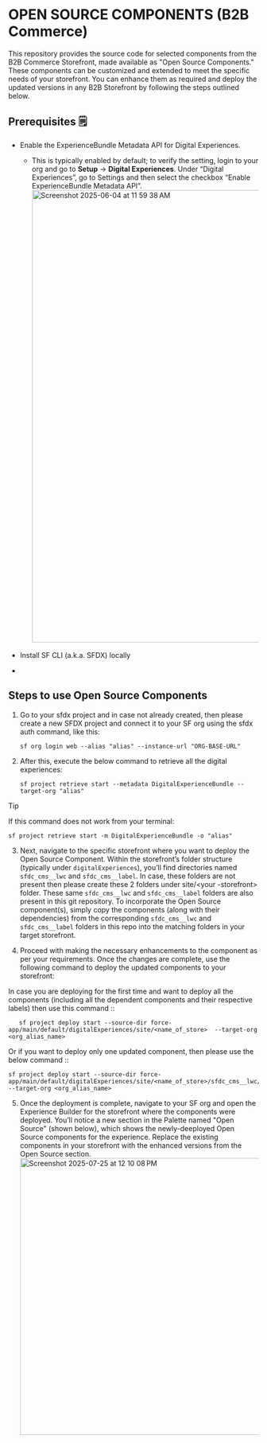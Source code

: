 # OPEN SOURCE COMPONENTS (B2B Commerce)

This repository provides the source code for selected components from the B2B Commerce Storefront, made available as "Open Source Components." These components can be customized and extended to meet the specific needs of your storefront. You can enhance them as required and deploy the updated versions in any B2B Storefront by following the steps outlined below.

## Prerequisites 🗒️
* Enable the ExperienceBundle Metadata API for Digital Experiences.
  * This is typically enabled by default; to verify the setting, login to your org and go to **Setup** → **Digital Experiences**. Under “Digital Experiences”, go to Settings and then select the checkbox “Enable ExperienceBundle Metadata API”. <img width="1547" height="910" alt="Screenshot 2025-06-04 at 11 59 38 AM" src="https://github.com/user-attachments/assets/0243481b-e50a-403b-a228-b8761b88be4d" />

* Install SF CLI (a.k.a. SFDX) locally

* 

## Steps to use Open Source Components

1. Go to your sfdx project and in case not already created, then please create a new SFDX project and connect it to your SF org using the sfdx auth command, like this:

   ```console 
   sf org login web --alias "alias" --instance-url "ORG-BASE-URL"
   ```

2. After this, execute the below command to retrieve all the digital experiences:
   ```console
   sf project retrieve start --metadata DigitalExperienceBundle --target-org "alias"
   ```
  > [!TIP]
  > If this command does not work from your terminal:
  > ```console
  > sf project retrieve start -m DigitalExperienceBundle -o "alias"
  > ```

3. Next, navigate to the specific storefront where you want to deploy the Open Source Component. Within the storefront’s folder structure (typically under `digitalExperiences`), you’ll find directories named `sfdc_cms__lwc` and `sfdc_cms__label`. In case, these folders are not present then please create these 2 folders under site/<your -storefront> folder. These same `sfdc_cms__lwc` and `sfdc_cms__label` folders are also present in this git repository. To incorporate the Open Source component(s), simply copy the components (along with their dependencies) from the corresponding `sfdc_cms__lwc` and `sfdc_cms__label` folders in this repo into the matching folders in your target storefront. 

4. Proceed with making the necessary enhancements to the component as per your requirements. Once the changes are complete, use the following command to deploy the updated components to your storefront:

In case you are deploying for the first time and want to deploy all the components (including all the dependent components and their respective labels) then use this command ::

```console
   sf project deploy start --source-dir force-app/main/default/digitalExperiences/site/<name_of_store>  --target-org <org_alias_name>
   ```
Or if you want to deploy only one updated component, then please use the below command ::

   ```console
   sf project deploy start --source-dir force-app/main/default/digitalExperiences/site/<name_of_store>/sfdc_cms__lwc/<name_of_component>  --target-org <org_alias_name>
   ```

5. Once the deployment is complete, navigate to your SF org and open the Experience Builder for the storefront where the components were deployed. You’ll notice a new section in the Palette named "Open Source" (shown below), which shows the newly-deeployed Open Source components for the experience. Replace the existing components in your storefront with the enhanced versions from the Open Source section. <img width="967" height="557" alt="Screenshot 2025-07-25 at 12 10 08 PM" src="https://github.com/user-attachments/assets/81705582-a38f-429c-91c5-445393136add" />
